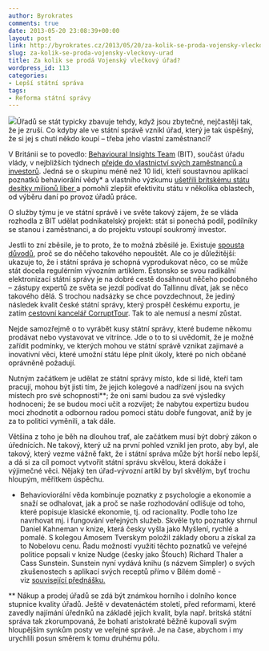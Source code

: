 ```yaml
---
author: Byrokrates
comments: true
date: 2013-05-20 23:08:39+00:00
layout: post
link: http://byrokrates.cz/2013/05/20/za-kolik-se-proda-vojensky-vleckovy-urad/
slug: za-kolik-se-proda-vojensky-vleckovy-urad
title: Za kolik se prodá Vojenský vlečkový úřad?
wordpress_id: 113
categories:
- Lepší státní správa
tags:
- Reforma státní správy
---
```


![](http://upload.wikimedia.org/wikipedia/commons/thumb/8/80/Train_Leaving_the_Depot%2C_Mt._Washington_Railroad.jpg/607px-Train_Leaving_the_Depot%2C_Mt._Washington_Railroad.jpg)Úřadů se stát typicky zbavuje tehdy, když jsou zbytečné, nejčastěji tak, že je zruší. Co kdyby ale ve státní správě vznikl úřad, který je tak úspěšný, že si jej s chutí někdo koupí – třeba jeho vlastní zaměstnanci?

<!-- more -->

V Británii se to povedlo: [Behavioural Insights Team](https://www.gov.uk/government/organisations/behavioural-insights-team) (BIT), součást úřadu vlády, v nejbližších týdnech [přejde do vlastnictví svých zaměstnanců a investorů](https://www.gov.uk/government/news/government-launches-competition-to-find-a-commercial-partner-for-the-behavioural-insights-team). Jedná se o skupinu méně než 10 lidí, kteří soustavnou aplikací poznatků behaviorální vědy* a vlastního výzkumu [ušetřili britskému státu desítky milionů liber ](http://www.guardian.co.uk/politics/2013/may/02/nudge-unit-has-it-worked)a pomohli zlepšit efektivitu státu v několika oblastech, od výběru daní po provoz úřadů práce.

O služby týmu je ve státní správě i ve světe takový zájem, že se vláda rozhodla z BIT udělat podnikatelský projekt: stát si ponechá podíl, podílníky se stanou i zaměstnanci, a do projektu vstoupí soukromý investor.

Jestli to zní zběsile, je to proto, že to možná zběsilé je. Existuje [spousta důvodů](http://www.guardian.co.uk/society/2013/may/07/government-nudge-unit-spinoffs-costly), proč se do něčeho takového nepouštět. Ale co je důležitější: ukazuje to, že i státní správa je schopná vyprodukovat něco, co se může stát docela regulérním vývozním artiklem. Estonsko se svou radikální elektronizací státní správy je na dobré cestě dosáhnout něčeho podobného – zástupy expertů ze světa se jezdí podívat do Tallinnu dívat, jak se něco takového dělá. S trochou nadsázky se chce povzdechnout, že jediný následek kvalit české státní správy, který prospěl českému exportu, je zatím [cestovní kancelář CorruptTour](http://online.wsj.com/article/SB10001424052702303360504577408381452443206.html). Tak to ale nemusí a nesmí zůstat.

Nejde samozřejmě o to vyrábět kusy státní správy, které budeme někomu prodávat nebo vystavovat ve vitrínce. Jde o to to si uvědomit, že je možné zařídit podmínky, ve kterých mohou ve státní správě vznikat zajimavé a inovativní věci, které umožní státu lépe plnit úkoly, které po nich občané oprávněně požadují.

Nutným začátkem je udělat ze státní správy místo, kde si lidé, kteří tam pracují, mohou být jisti tím, že jejich kolegové a nadřízení jsou na svých místech pro své schopnosti**; že oni sami budou za své výsledky hodnoceni; že se budou moci učit a rozvíjet; že nabytou expertizu budou moci zhodnotit a odbornou radou pomoci státu dobře fungovat, aniž by je za to politici vyměnili, a tak dále.

Většina z toho je běh na dlouhou trať, ale začátkem musí být dobrý zákon o úřednících. Ne takový, který už na první pohled vznikl jen proto, aby byl, ale takový, který vezme vážně fakt, že i státní správa může být horší nebo lepší, a dá si za cíl pomoct vytvořit státní správu skvělou, která dokáže i výjimečné věci. Nějaký ten úřad-vývozní artikl by byl skvělým, byť trochu hloupým, měřítkem úspěchu.

* Behavioviorální věda kombinuje poznatky z psychologie a ekonomie a snaží se odhalovat, jak a proč se naše rozhodování odlišuje od toho, které popisuje klasické ekonomie, tj. od racionality. Podle toho lze navrhovat mj. i fungování veřejných služeb. Skvěle tyto poznatky shrnul Daniel Kahneman v knize, která česky vyšla jako Myšlení, rychlé a pomalé. S kolegou Amosem Tverskym položil základy oboru a získal za to Nobelovu cenu. Řadu možností využití těchto poznatků ve veřejné politice popsali v knize Nudge (česky jako Šťouch) Richard Thaler a Cass Sunstein. Sunstein nyní vydává knihu (s názvem Simpler) o svých zkušenostech s aplikací svých receptů přímo v Bílém domě - viz [související přednášku.](http://www.instituteforgovernment.org.uk/events/cass-sunstein-simplification-and-nudging)

** Nákup a prodej úřadů se zdá být známkou horního i dolního konce stupnice kvality úřadů. Ještě v devatenáctém století, před reformami, které zavedly najímání úředníků na základě jejich kvalit, byla např. britská státní správa tak zkorumpovaná, že bohatí aristokraté běžně kupovali svým hloupějším synkům posty ve veřejné správě. Je na čase, abychom i my urychlili posun směrem k tomu druhému pólu.

